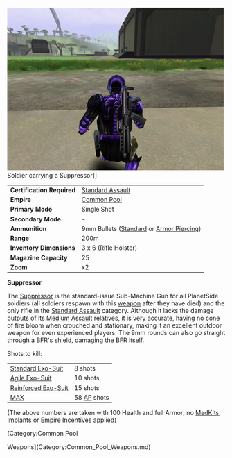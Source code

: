 ![](../images/PSScreenShot0299.jpg "fig:PSScreenShot0299.jpg") Soldier carrying a
Suppressor\]\]

|                            |                                                                                                          |
| -------------------------- | -------------------------------------------------------------------------------------------------------- |
| **Certification Required** | [Standard Assault](certifications/Standard_Assault.md)                                                   |
| **Empire**                 | [Common Pool](../terminology/Common_Pool.md)                                                             |
| **Primary Mode**           | Single Shot                                                                                              |
| **Secondary Mode**         | \-                                                                                                       |
| **Ammunition**             | 9mm Bullets ([Standard](../ammunition/9mm_Bullet.md) or [Armor Piercing](Armour_Piercing_9mm_Bullet.md)) |
| **Range**                  | 200m                                                                                                     |
| **Inventory Dimensions**   | 3 x 6 (Rifle Holster)                                                                                    |
| **Magazine Capacity**      | 25                                                                                                       |
| **Zoom**                   | x2                                                                                                       |

**Suppressor**

The [Suppressor](Suppressor.md) is the standard-issue
Sub-Machine Gun for all PlanetSide soldiers (all soldiers respawn with
this [weapon](Weapon.md) after they have died) and the only
rifle in the [Standard Assault](certifications/Standard_Assault.md) category.
Although it lacks the damage outputs of its [Medium
Assault](../certifications/Medium_Assault.md) relatives, it is very accurate,
having no cone of fire bloom when crouched and stationary, making it an
excellent outdoor weapon for even experienced players. The 9mm rounds
can also go straight through a BFR's shield, damaging the BFR itself.

Shots to kill:

|                                                        |                                                 |
| ------------------------------------------------------ | ----------------------------------------------- |
| [Standard Exo-Suit](armor/Standard_Exo-Suit.md)        | 8 shots                                         |
| [Agile Exo-Suit](../armor/Agile_Exo-Suit.md)           | 10 shots                                        |
| [Reinforced Exo-Suit](../armor/Reinforced_Exo-Suit.md) | 15 shots                                        |
| [MAX](../items/Mechanized_Assault_Exo-Suit.md)         | 58 [AP](../terminology/Armor_Piercing.md) shots |

(The above numbers are taken with 100 Health and full Armor; no
[MedKits](../items/MedKit.md), [Implants](../implants/Implants.md) or [Empire
Incentives](../etc/Empire_Incentives.md) applied)

<!--[Category:Game Items](Category:Game_Items.md)-->
<!--[Category:Weapons](Category:Weapons.md)--> [Category:Common Pool
Weapons](Category:Common_Pool_Weapons.md)
